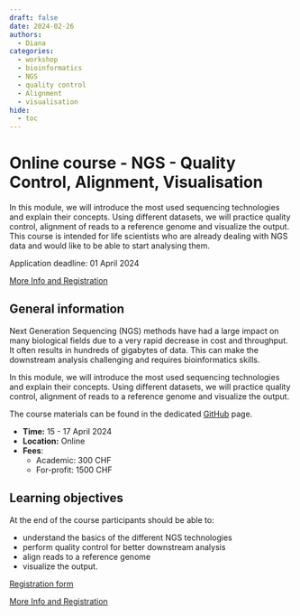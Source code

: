 ```yaml
---
draft: false
date: 2024-02-26
authors:
  - Diana
categories:
  - workshop
  - bioinformatics
  - NGS
  - quality control
  - Alignment
  - visualisation
hide:
  - toc
---
```


# Online course - NGS - Quality Control, Alignment, Visualisation

In this module, we will introduce the most used sequencing technologies and explain their concepts. Using different datasets, we will practice quality control, alignment of reads to a reference genome and visualize the output. This course is intended for life scientists who are already dealing with NGS data and would like to be able to start analysing them.

Application deadline: 01 April 2024

[More Info and Registration](https://www.sib.swiss/training/course/20240424_NGSQC) 

<!-- more -->
## General information 

Next Generation Sequencing (NGS) methods have had a large impact on many biological fields due to a very rapid decrease in cost and throughput. It often results in hundreds of gigabytes of data. This can make the downstream analysis challenging and requires bioinformatics skills.

In this module, we will introduce the most used sequencing technologies and explain their concepts. Using different datasets, we will practice quality control, alignment of reads to a reference genome and visualize the output.

The course materials can be found in the dedicated [GitHub](https://sib-swiss.github.io/NGS-introduction-training/2023.11/) page.

* __Time:__ 15 - 17 April 2024
* __Location:__ Online
* __Fees__: 
    * Academic: 300 CHF
    * For-profit: 1500 CHF

## Learning objectives

At the end of the course participants should be able to:

* understand the basics of the different NGS technologies
* perform quality control for better downstream analysis
* align reads to a reference genome
* visualize the output.


[Registration form](https://www.sib.swiss/training/course-apply/20240424_NGSQC)

[More Info and Registration](https://www.sib.swiss/training/course/20240424_NGSQC) 